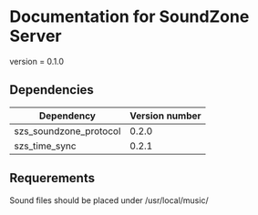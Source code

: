 # Documentation for SoundZone Server
<!--
To compile puml use: (Assuming plantuml you are in the directory)
plantuml.jar -tsvg readme.md -o sequence_diagrams
-->

version = 0.1.0

## Dependencies
| Dependency | Version number |
|---|---|
|szs_soundzone_protocol|0.2.0|
|szs_time_sync|0.2.1|

## Requerements

Sound files should be placed under /usr/local/music/